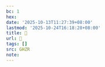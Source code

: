 ```yaml
---
bc: 1
hex:
date: '2025-10-13T11:27:39+08:00'
lastmod: '2025-10-24T16:18:28+08:00'
title: 󰙁
url: 󰙁
tags: []
src: GHZR
note:
---
```

